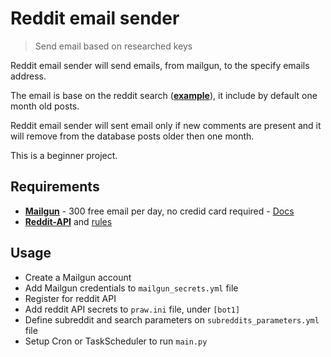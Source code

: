 # Reddit email sender
> Send email based on researched keys

Reddit email sender will send emails, from mailgun, to the specify emails address.

The email is base on the reddit search (**[example](https://www.reddit.com/r/learnpython/search?q=aws%20OR%20docker&restrict_sr=1&t=month)**), it include by default one month old posts.

Reddit email sender will sent email only if new comments are present and it will remove from the database posts older then one month.

This is a beginner project.

## Requirements
* [**Mailgun**](www.mailgun.com) - 300 free email per day, no credid card required - [Docs](https://documentation.mailgun.com/en/latest/user_manual.html#sending-via-api)
* [**Reddit-API**](https://github.com/reddit-archive/reddit/wiki/OAuth2) and [rules](https://www.reddit.com/wiki/api)

## Usage
* Create a Mailgun account
* Add Mailgun credentials to `mailgun_secrets.yml` file
* Register for reddit API
* Add reddit API secrets to `praw.ini` file, under `[bot1]`
* Define subreddit and search parameters on `subreddits_parameters.yml` file
* Setup Cron or TaskScheduler to run `main.py`
